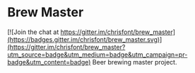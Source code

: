 # Brew Master

[![Join the chat at https://gitter.im/chrisfont/brew_master](https://badges.gitter.im/chrisfont/brew_master.svg)](https://gitter.im/chrisfont/brew_master?utm_source=badge&utm_medium=badge&utm_campaign=pr-badge&utm_content=badge)
Beer brewing master project.
